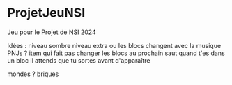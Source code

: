 # ProjetJeuNSI
Jeu pour le Projet de NSI 2024



Idées :
  niveau sombre
  niveau extra ou les blocs changent avec la musique
  PNJs ?
  item qui fait pas changer les blocs au prochain saut
  quand t'es dans un bloc il attends que tu sortes avant d'apparaître

  mondes ?
    briques
